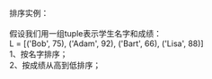 排序实例：<br><br>
假设我们用一组tuple表示学生名字和成绩：<br>
L = [('Bob', 75), ('Adam', 92), ('Bart', 66), ('Lisa', 88)]<br>
1、按名字排序；<br>
2、按成绩从高到低排序；<br>
